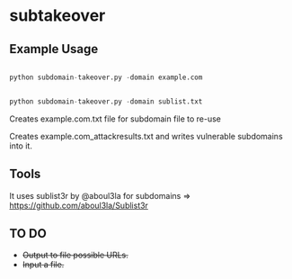 # subtakeover

## Example Usage

```python

python subdomain-takeover.py -domain example.com

```

```python

python subdomain-takeover.py -domain sublist.txt

```
Creates example.com.txt file for subdomain file to re-use

Creates example.com_attackresults.txt and writes vulnerable subdomains into it.

## Tools

It uses sublist3r by @aboul3la for subdomains => https://github.com/aboul3la/Sublist3r

## TO DO 

* ~~Output to file possible URLs.~~
* ~~Input a file.~~

